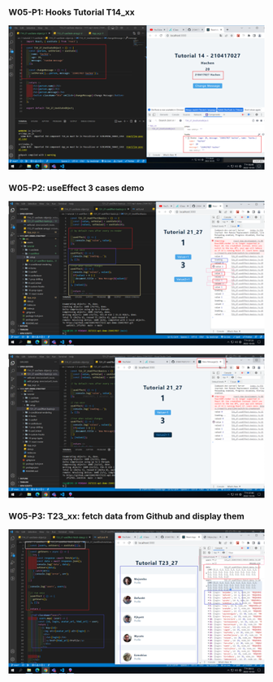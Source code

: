 ### W05-P1: Hooks Tutorial T14_xx

![](w05-p1.png)

### W05-P2: useEffect 3 cases demo

![](w05-p2.png)

![](w05-p2-1.png)

### W05-P3: T23_xx: fetch data from Github and display them

![](w05-p3.png)
